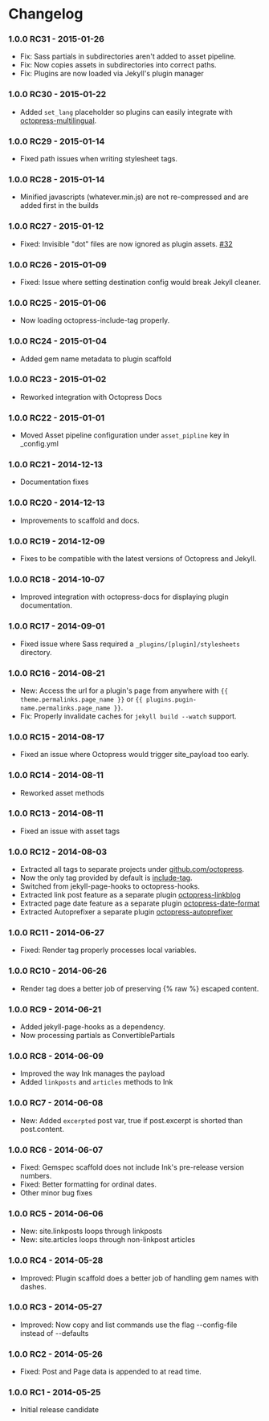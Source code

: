 # Changelog

### 1.0.0 RC31 - 2015-01-26

- Fix: Sass partials in subdirectories aren't added to asset pipeline.
- Fix: Now copies assets in subdirectories into correct paths.
- Fix: Plugins are now loaded via Jekyll's plugin manager

### 1.0.0 RC30 - 2015-01-22

- Added `set_lang` placeholder so plugins can easily integrate with [octopress-multilingual](https://github.com/octopress/multilingual).

### 1.0.0 RC29 - 2015-01-14

- Fixed path issues when writing stylesheet tags.

### 1.0.0 RC28 - 2015-01-14

- Minified javascripts (whatever.min.js) are not re-compressed and are added first in the builds

### 1.0.0 RC27 - 2015-01-12

- Fixed: Invisible "dot" files are now ignored as plugin assets. [#32](https://github.com/octopress/ink/issues/32)

### 1.0.0 RC26 - 2015-01-09

- Fixed: Issue where setting destination config would break Jekyll cleaner.

### 1.0.0 RC25 - 2015-01-06

- Now loading octopress-include-tag properly.

### 1.0.0 RC24 - 2015-01-04

- Added gem name metadata to plugin scaffold

### 1.0.0 RC23 - 2015-01-02

- Reworked integration with Octopress Docs

### 1.0.0 RC22 - 2015-01-01

- Moved Asset pipeline configuration under `asset_pipline` key in _config.yml 

### 1.0.0 RC21 - 2014-12-13

- Documentation fixes

### 1.0.0 RC20 - 2014-12-13

- Improvements to scaffold and docs.

### 1.0.0 RC19 - 2014-12-09

- Fixes to be compatible with the latest versions of Octopress and Jekyll.

### 1.0.0 RC18 - 2014-10-07

- Improved integration with octopress-docs for displaying plugin documentation.

### 1.0.0 RC17 - 2014-09-01

- Fixed issue where Sass required a `_plugins/[plugin]/stylesheets` directory.

### 1.0.0 RC16 - 2014-08-21

- New: Access the url for a plugin's page from anywhere with `{{ theme.permalinks.page_name }}` or `{{ plugins.pugin-name.permalinks.page_name }}`.
- Fix: Properly invalidate caches for `jekyll build --watch` support.

### 1.0.0 RC15 - 2014-08-17

- Fixed an issue where Octopress would trigger site_payload too early. 

### 1.0.0 RC14 - 2014-08-11

- Reworked asset methods

### 1.0.0 RC13 - 2014-08-11

- Fixed an issue with asset tags

### 1.0.0 RC12 - 2014-08-03

- Extracted all tags to separate projects under [github.com/octopress](https://github.com/octopress).
- Now the only tag provided by default is [include-tag](https://github.com/octopress/include-tag).
- Switched from jekyll-page-hooks to octopress-hooks.
- Extracted link post feature as a separate plugin [octopress-linkblog](https://github.com/octopress/linkblog)
- Extracted page date feature as a separate plugin [octopress-date-format](https://github.com/octopress/date-format)
- Extracted Autoprefixer a separate plugin [octopress-autoprefixer](https://github.com/octopress/autoprefixer)

### 1.0.0 RC11 - 2014-06-27

- Fixed: Render tag properly processes local variables.

### 1.0.0 RC10 - 2014-06-26

- Render tag does a better job of preserving {% raw %} escaped content.

### 1.0.0 RC9 - 2014-06-21

- Added jekyll-page-hooks as a dependency.
- Now processing partials as ConvertiblePartials

### 1.0.0 RC8 - 2014-06-09

- Improved the way Ink manages the payload
- Added `linkposts` and `articles` methods to Ink

### 1.0.0 RC7 - 2014-06-08

- New: Added `excerpted` post var, true if post.excerpt is shorted than post.content.

### 1.0.0 RC6 - 2014-06-07

- Fixed: Gemspec scaffold does not include Ink's pre-release version numbers.
- Fixed: Better formatting for ordinal dates.
- Other minor bug fixes

### 1.0.0 RC5 - 2014-06-06

- New: site.linkposts loops through linkposts
- New: site.articles loops through non-linkpost articles

### 1.0.0 RC4 - 2014-05-28

- Improved: Plugin scaffold does a better job of handling gem names with dashes.

### 1.0.0 RC3 - 2014-05-27

- Improved: Now copy and list commands use the flag --config-file instead of --defaults

### 1.0.0 RC2 - 2014-05-26

- Fixed: Post and Page data is appended to at read time.

### 1.0.0 RC1 - 2014-05-25

- Initial release candidate
